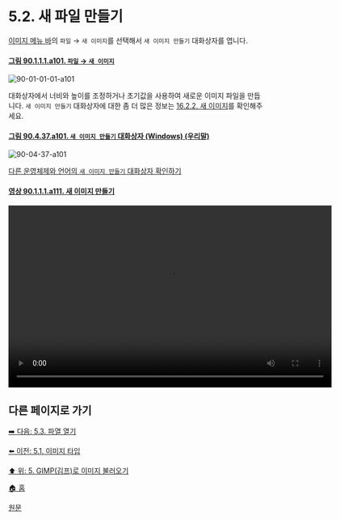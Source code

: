 # 5.2. 새 파일 만들기
[이미지 메뉴 바](./03-02-04-02-image-menu.md)의 `파일` → `새 이미지`를 선택해서 `새 이미지 만들기` 대화상자를 엽니다. 

<a id="90-01-01-01-a101"></a>

#### [그림 90.1.1.1.a101. `파일` → `새 이미지`](./90-01-01-01-new.md#90-01-01-01-a101)
![90-01-01-01-a101](https://github.com/wonder13662/gimp/assets/15767104/116f6c42-66d8-47ae-8877-9e49d80dc431)

대화상자에서 너비와 높이를 조정하거나 초기값을 사용하여 새로운 이미지 파일을 만듭니다. `새 이미지 만들기` 대화상자에 대한 좀 더 많은 정보는 [16.2.2. 새 이미지](./16-02-02-new.md)를 확인해주세요.

<a id="90-04-37-a101"></a>

#### [그림 90.4.37.a101. `새 이미지 만들기` 대화상자 (Windows) (우리말)](./90-04-0037-create_a_new_image.md#90-04-37-a101)
![90-04-37-a101](https://github.com/wonder13662/gimp/assets/15767104/4dec9acc-8261-45c9-9223-48db1f819154)

[다른 운영체제와 언어의 `새 이미지 만들기` 대화상자 확인하기](./90-04-0037-create_a_new_image.md#90-04-37-a102)

<a id="90-01-01-01-a111"></a>

#### [영상 90.1.1.1.a111. 새 이미지 만들기](./90-01-01-01-new.md#90-01-01-01-a111)
<video controls="controls" width="640" height="360" environment="MacOS:Sonoma 14.2.1 GIMP 2.10.36" src="https://github.com/wonder13662/gimp/assets/15767104/028b4f82-b28c-4c2d-96b3-76ab15e9c09a"></video>

## 다른 페이지로 가기

[➡️ 다음: 5.3. 파열 열기](./05-03-00-opening-files.md)

[⬅️ 이전: 5.1. 이미지 타입](./05-01-image-types.md)

[⬆️ 위: 5. GIMP(김프)로 이미지 불러오기](./05-00-getting-images-into-gimp.md)

[🏠 홈](./00-home.md)

[원문](https://docs.gimp.org/2.10/ko/gimp-using-fileformats-creating.html)
